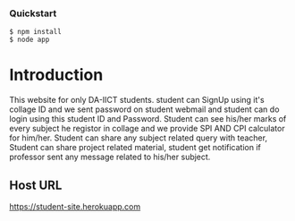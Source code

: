 ### Quickstart
    $ npm install
    $ node app

# Introduction
This website for only DA-IICT students. student can SignUp using it's collage ID and we sent password on student webmail and student can do login using this student ID and Password. Student can see his/her marks of every subject he registor in collage and we provide SPI AND CPI calculator for him/her. Student can share any subject related query with teacher, Student can share project related material, student get notification if professor sent any message related to his/her subject.

## Host URL
https://student-site.herokuapp.com
